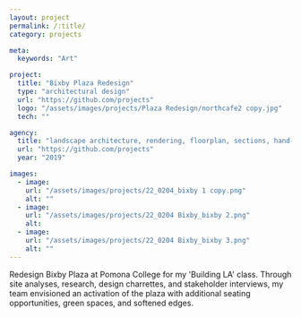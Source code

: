 ```yaml
---
layout: project
permalink: /:title/
category: projects

meta:
  keywords: "Art"

project:
  title: "Bixby Plaza Redesign"
  type: "architectural design"
  url: "https://github.com/projects"
  logo: "/assets/images/projects/Plaza Redesign/northcafe2 copy.jpg"
  tech: ""

agency:
  title: "landscape architecture, rendering, floorplan, sections, hand-built model"
  url: "https://github.com/projects"
  year: "2019"

images:
  - image:
    url: "/assets/images/projects/22_0204_bixby 1 copy.png"
    alt: ""
  - image:
    url: "/assets/images/projects/22_0204 Bixby_bixby 2.png"
    alt:  
  - image:
    url: "/assets/images/projects/22_0204 Bixby_bixby 3.png"
    alt: ""    
---
```

<p>Redesign Bixby Plaza at Pomona College for my 'Building LA' class. Through site analyses, research, design charrettes, and stakeholder interviews, my team envisioned an activation of the plaza with additional seating opportunities, green spaces, and softened edges.<p>